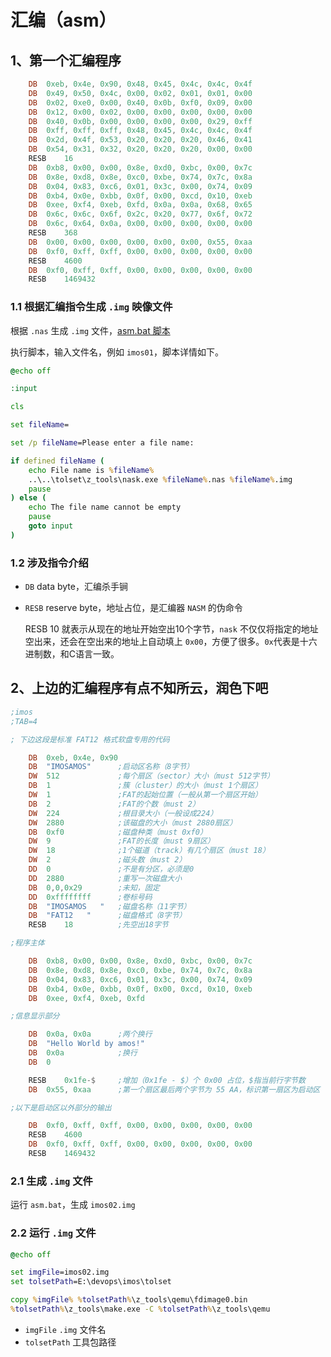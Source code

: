 # 汇编（asm）

## 1、第一个汇编程序

```asm
	DB	0xeb, 0x4e, 0x90, 0x48, 0x45, 0x4c, 0x4c, 0x4f
	DB	0x49, 0x50, 0x4c, 0x00, 0x02, 0x01, 0x01, 0x00
	DB	0x02, 0xe0, 0x00, 0x40, 0x0b, 0xf0, 0x09, 0x00
	DB	0x12, 0x00, 0x02, 0x00, 0x00, 0x00, 0x00, 0x00
	DB	0x40, 0x0b, 0x00, 0x00, 0x00, 0x00, 0x29, 0xff
	DB	0xff, 0xff, 0xff, 0x48, 0x45, 0x4c, 0x4c, 0x4f
	DB	0x2d, 0x4f, 0x53, 0x20, 0x20, 0x20, 0x46, 0x41
	DB	0x54, 0x31, 0x32, 0x20, 0x20, 0x20, 0x00, 0x00
	RESB	16
	DB	0xb8, 0x00, 0x00, 0x8e, 0xd0, 0xbc, 0x00, 0x7c
	DB	0x8e, 0xd8, 0x8e, 0xc0, 0xbe, 0x74, 0x7c, 0x8a
	DB	0x04, 0x83, 0xc6, 0x01, 0x3c, 0x00, 0x74, 0x09
	DB	0xb4, 0x0e, 0xbb, 0x0f, 0x00, 0xcd, 0x10, 0xeb
	DB	0xee, 0xf4, 0xeb, 0xfd, 0x0a, 0x0a, 0x68, 0x65
	DB	0x6c, 0x6c, 0x6f, 0x2c, 0x20, 0x77, 0x6f, 0x72
	DB	0x6c, 0x64, 0x0a, 0x00, 0x00, 0x00, 0x00, 0x00
	RESB	368
	DB	0x00, 0x00, 0x00, 0x00, 0x00, 0x00, 0x55, 0xaa
	DB	0xf0, 0xff, 0xff, 0x00, 0x00, 0x00, 0x00, 0x00
	RESB	4600
	DB	0xf0, 0xff, 0xff, 0x00, 0x00, 0x00, 0x00, 0x00
	RESB	1469432
```

### 1.1 根据汇编指令生成 `.img` 映像文件

根据 `.nas` 生成 `.img` 文件，[asm.bat 脚本](asm.bat)

执行脚本，输入文件名，例如 `imos01`，脚本详情如下。

```bat
@echo off

:input

cls

set fileName=

set /p fileName=Please enter a file name: 

if defined fileName (
    echo File name is %fileName%
    ..\..\tolset\z_tools\nask.exe %fileName%.nas %fileName%.img
    pause
) else (
    echo The file name cannot be empty
    pause
    goto input
)
```

### 1.2 涉及指令介绍

- `DB` data byte，汇编杀手锏

- `RESB` reserve byte，地址占位，是汇编器 `NASM` 的伪命令

  RESB 10 就表示从现在的地址开始空出10个字节，`nask` 不仅仅将指定的地址空出来，还会在空出来的地址上自动填上 `0x00`，方便了很多。`0x`代表是十六进制数，和C语言一致。

## 2、上边的汇编程序有点不知所云，润色下吧

```asm
;imos
;TAB=4

; 下边这段是标准 FAT12 格式软盘专用的代码

	DB	0xeb, 0x4e, 0x90
	DB	"IMOSAMOS"		;启动区名称（8字节）
	DW	512				;每个扇区（sector）大小（must 512字节）
	DB	1				;簇（cluster）的大小（must 1个扇区）
	DW	1				;FAT的起始位置（一般从第一个扇区开始）
	DB	2				;FAT的个数（must 2）
	DW	224				;根目录大小（一般设成224）
	DW	2880			;该磁盘的大小（must 2880扇区）
	DB	0xf0			;磁盘种类（must 0xf0）
	DW	9				;FAT的长度（must 9扇区）
	DW	18				;1个磁道（track）有几个扇区（must 18）
	DW	2				;磁头数（must 2）
	DD	0				;不是有分区，必须是0
	DD	2880			;重写一次磁盘大小
	DB	0,0,0x29		;未知，固定
	DD	0xffffffff		;卷标号码
	DB	"IMOSAMOS   "	;磁盘名称（11字节）
	DB	"FAT12   "		;磁盘格式（8字节）
	RESB	18			;先空出18字节

;程序主体

	DB	0xb8, 0x00, 0x00, 0x8e, 0xd0, 0xbc, 0x00, 0x7c
	DB	0x8e, 0xd8, 0x8e, 0xc0, 0xbe, 0x74, 0x7c, 0x8a
	DB	0x04, 0x83, 0xc6, 0x01, 0x3c, 0x00, 0x74, 0x09
	DB	0xb4, 0x0e, 0xbb, 0x0f, 0x00, 0xcd, 0x10, 0xeb
	DB	0xee, 0xf4, 0xeb, 0xfd

;信息显示部分

	DB	0x0a, 0x0a		;两个换行
	DB	"Hello World by amos!"
	DB	0x0a			;换行
	DB	0

	RESB	0x1fe-$		;增加（0x1fe - $）个 0x00 占位，$指当前行字节数
	DB	0x55, 0xaa		;第一个扇区最后两个字节为 55 AA，标识第一扇区为启动区

;以下是启动区以外部分的输出

	DB	0xf0, 0xff, 0xff, 0x00, 0x00, 0x00, 0x00, 0x00
	RESB	4600
	DB	0xf0, 0xff, 0xff, 0x00, 0x00, 0x00, 0x00, 0x00
	RESB	1469432
```

### 2.1 生成 `.img` 文件

运行 `asm.bat`，生成 `imos02.img`

### 2.2 运行 `.img` 文件

```bat
@echo off

set imgFile=imos02.img
set tolsetPath=E:\devops\imos\tolset

copy %imgFile% %tolsetPath%\z_tools\qemu\fdimage0.bin
%tolsetPath%\z_tools\make.exe -C %tolsetPath%\z_tools\qemu
```

- `imgFile` `.img` 文件名
- `tolsetPath` 工具包路径





